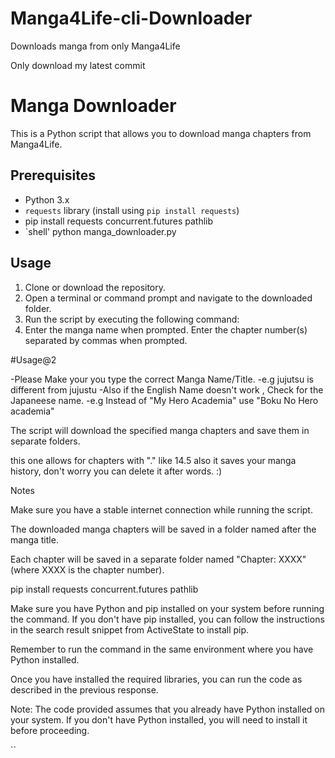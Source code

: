 # Manga4Life-cli-Downloader
Downloads manga from only Manga4Life

Only download my latest commit

# Manga Downloader

This is a Python script that allows you to download manga chapters from Manga4Life.

## Prerequisites

- Python 3.x
- `requests` library (install using `pip install requests`)
- pip install requests concurrent.futures pathlib
- `shell'
   python manga_downloader.py

## Usage

1. Clone or download the repository.
2. Open a terminal or command prompt and navigate to the downloaded folder.
3. Run the script by executing the following command:
4. Enter the manga name when prompted.
Enter the chapter number(s) separated by commas when prompted.

#Usage@2

   -Please Make your you type the correct Manga Name/Title.
   -e.g jujutsu is different from jujustu
   -Also if the English Name doesn't work , Check for the Japaneese name.
   -e.g Instead of "My Hero Academia" use "Boku No Hero academia"

The script will download the specified manga chapters and save them in separate folders.

this one allows for chapters with "." like 14.5
also it saves your manga history, don't worry you can delete it after words. :)

Notes

Make sure you have a stable internet connection while running the script.

The downloaded manga chapters will be saved in a folder named after the manga title.

Each chapter will be saved in a separate folder named "Chapter: XXXX" (where XXXX is the chapter number).

pip install requests concurrent.futures pathlib

Make sure you have Python and pip installed on your system before running the command. If you don't have pip installed, you can follow the instructions in the search result snippet from ActiveState to install pip.

Remember to run the command in the same environment where you have Python installed.

Once you have installed the required libraries, you can run the code as described in the previous response.

Note: The code provided assumes that you already have Python installed on your system. If you don't have Python installed, you will need to install it before proceeding.

   ``
